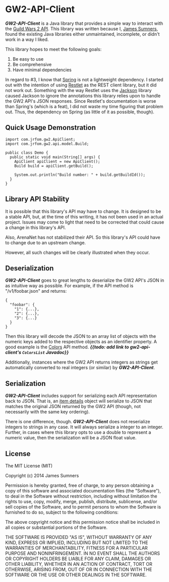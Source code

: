 # GW2-API-Client

***GW2-API-Client*** is a Java library that provides a simple way to interact
with the [Guild Wars 2 API](http://wiki.guildwars2.com/wiki/API:Main). This
library was written because I, [James Sumners](http://jrfom.com/), found the
existing Java libraries either unmaintained, incomplete, or didn't work in a
way I liked.

This library hopes to meet the following goals:

1. Be easy to use
2. Be comprehensive
3. Have minimal dependencies

In regard to #3, I know that [Spring](http://spring.io/) is not a lightweight
dependency. I started out with the intention of using [Restlet](http://restlet.org/)
as the REST client library, but it did not work out. Something with the way
Restlet uses the [Jackson](http://jackson.codehaus.org/Home) library caused
Jackson to ignore the annotations this library relies upon to handle the GW2
API's JSON responses. Since Restlet's documentation is worse than Spring's
(which is a feat), I did not waste my time figuring that problem out. Thus, the
dependency on Spring (as little of it as possible, though).

## Quick Usage Demonstration

    import com.jrfom.gw2.ApiClient;
    import com.jrfom.gw2.api.model.Build;

    public class Demo {
      public static void main(String[] args) {
        ApiClient apiClient = new ApiClient();
        Build build = apiClient.getBuild();

        System.out.println("Build number: " + build.getBuildId());
      }
    }

## Library API Stability

It is possible that this library's API may have to change. It is designed to be
a stable API, but, at the time of this writing, it has not been used in an actual
project. Issues may come to light that need to be corrected that could cause a
change in this library's API.

Also, ArenaNet has not stabilized their API. So this library's API could have to
change due to an upstream change.

However, all such changes will be clearly illustrated when they occur.

## Deserialization

***GW2-API-Client*** goes to great lengths to deserialize the GW2 API's JSON in
as intuitive way as possible. For example, if the API method is "/v1/foobar.json"
and returns:

    {
      "foobar": {
        "1": {...},
        "2": {...},
        "3": {...}
      }
    }

Then this library will decode the JSON to an array list of objects with the
numeric keys added to the respective objects as an identifier property. A good
example is the [Colors](http://wiki.guildwars2.com/wiki/API:1/colors) API
method. ***{{todo: add link to gw2-api-client's `ColorsList` Javadoc}}***

Additionally, instances where the GW2 API returns integers as strings get
automatically converted to real integers (or similar) by ***GW2-API-Client***.

## Serialization

***GW2-API-Client*** includes support for serializing each API representation
back to JSON. That is, an [item details](http://wiki.guildwars2.com/wiki/API:1/item_details)
object will serialize to JSON that matches the original JSON returned by the GW2
API (though, not necessarily with the same key ordering).

There is one difference, though. ***GW2-API-Client*** does not reserialize
integers to strings in any case. It will always serialize a integer to an integer.
Further, in cases where this library opts to use a double to represent a numeric
value, then the serialization will be a JSON float value.

## License

The MIT License (MIT)

Copyright (c) 2014 James Sumners

Permission is hereby granted, free of charge, to any person obtaining a copy
of this software and associated documentation files (the "Software"), to deal
in the Software without restriction, including without limitation the rights
to use, copy, modify, merge, publish, distribute, sublicense, and/or sell
copies of the Software, and to permit persons to whom the Software is
furnished to do so, subject to the following conditions:

The above copyright notice and this permission notice shall be included in
all copies or substantial portions of the Software.

THE SOFTWARE IS PROVIDED "AS IS", WITHOUT WARRANTY OF ANY KIND, EXPRESS OR
IMPLIED, INCLUDING BUT NOT LIMITED TO THE WARRANTIES OF MERCHANTABILITY,
FITNESS FOR A PARTICULAR PURPOSE AND NONINFRINGEMENT. IN NO EVENT SHALL THE
AUTHORS OR COPYRIGHT HOLDERS BE LIABLE FOR ANY CLAIM, DAMAGES OR OTHER
LIABILITY, WHETHER IN AN ACTION OF CONTRACT, TORT OR OTHERWISE, ARISING FROM,
OUT OF OR IN CONNECTION WITH THE SOFTWARE OR THE USE OR OTHER DEALINGS IN
THE SOFTWARE.